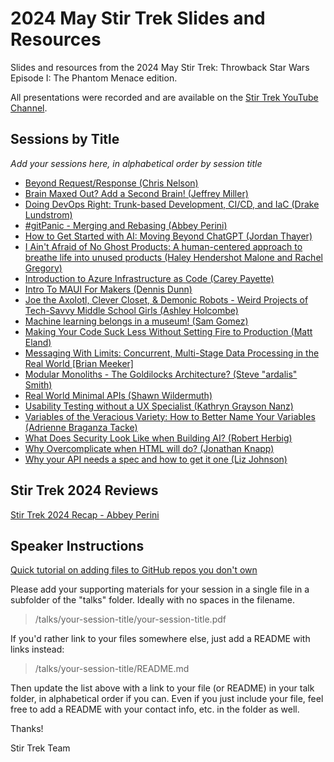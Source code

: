 # 2024 May Stir Trek Slides and Resources

Slides and resources from the 2024 May Stir Trek: Throwback Star Wars Episode I: The Phantom Menace edition.

All presentations were recorded and are available on the [Stir Trek YouTube Channel](https://youtube.com/stirtrek).

## Sessions by Title

*Add your sessions here, in alphabetical order by session title*

<!-- - [Session Title (SpeakerName)](/talks/foldername/README.md) -->
- [Beyond Request/Response (Chris Nelson)](/talks/beyond-request-response/README.md)
- [Brain Maxed Out? Add a Second Brain! (Jeffrey Miller)](/talks/brain-maxed-out-add-a-second-brain/README.md)
- [Doing DevOps Right: Trunk-based Development, CI/CD, and IaC (Drake Lundstrom)](/talks/doing-devops-right/)
- [#gitPanic - Merging and Rebasing (Abbey Perini)](/talks/git-panic-merging-and-rebasing/README.md)
- [How to Get Started with AI: Moving Beyond ChatGPT (Jordan Thayer)](/talks/ai-is-more-than-chatgpt/ai-is-more-than-chatgpt.pdf)
- [I Ain't Afraid of No Ghost Products: A human-centered approach to breathe life into unused products (Haley Hendershot Malone and Rachel Gregory)](/talks/aint-afraid-no-ghost-products/ghost-products-stir-trek-2024.pdf)
- [Introduction to Azure Infrastructure as Code (Carey Payette)](/talks/introduction-to-azure-infrastructure-as-code/intro_to_azure_iac.pdf)
- [Intro To MAUI For Makers (Dennis Dunn)]( /talks/intro-to-maui-for-makers/README.md)
- [Joe the Axolotl, Clever Closet, & Demonic Robots - Weird Projects of Tech-Savvy Middle School Girls (Ashley Holcombe)](/talks/joe-axolotl-clever-closet-demonic-robots/joe-axolotl-clever-closet-demonic-robots.pdf)
- [Machine learning belongs in a museum! (Sam Gomez)]( /talks/machine-learning-museum/)
- [Making Your Code Suck Less Without Setting Fire to Production (Matt Eland)](/talks/making-your-code-suck-less/talk.md)
- [Messaging With Limits: Concurrent, Multi-Stage Data Processing in the Real World [Brian Meeker]](/talks/messaging-with-limits/messaging_with_limits.pptx)
- [Modular Monoliths - The Goldilocks Architecture? (Steve "ardalis" Smith)](/talks/modular-monoliths/README.md)
- [Real World Minimal APIs (Shawn Wildermuth)](/talks/real-world-minimal-apis/readme.md)
- [Usability Testing without a UX Specialist (Kathryn Grayson Nanz)](/talks/usability-testing-without-ux/README.md)
- [Variables of the Veracious Variety: How to Better Name Your Variables (Adrienne Braganza Tacke)](/talks/variables-of-veracious-variety/README.md)
- [What Does Security Look Like when Building AI? (Robert Herbig)](/talks/what-does-security-look-like-when-building-ai)
- [Why Overcomplicate when HTML will do? (Jonathan Knapp)](/talks/why-overcomplicate-when-html-will-do/why-overcomplicate-when-html-will-do.pdf)
- [Why your API needs a spec and how to get it one (Liz Johnson)](/talks/why-your-api-needs-a-spec/stirtrek2024.pdf)

## Stir Trek 2024 Reviews

[Stir Trek 2024 Recap - Abbey Perini](https://twitter.com/AbbeyPerini/status/1787146108537373108)

## Speaker Instructions

[Quick tutorial on adding files to GitHub repos you don't own](https://ardalis.com/how-to-add-files-to-a-github-repo-you-don%E2%80%99t-own/)

Please add your supporting materials for your session in a single file in a subfolder of the "talks" folder. Ideally with no spaces in the filename.

> /talks/your-session-title/your-session-title.pdf

If you'd rather link to your files somewhere else, just add a README with links instead:

> /talks/your-session-title/README.md

Then update the list above with a link to your file (or README) in your talk folder, in alphabetical order if you can. Even if you just include your file, feel free to add a README with your contact info, etc. in the folder as well.

Thanks!

Stir Trek Team
